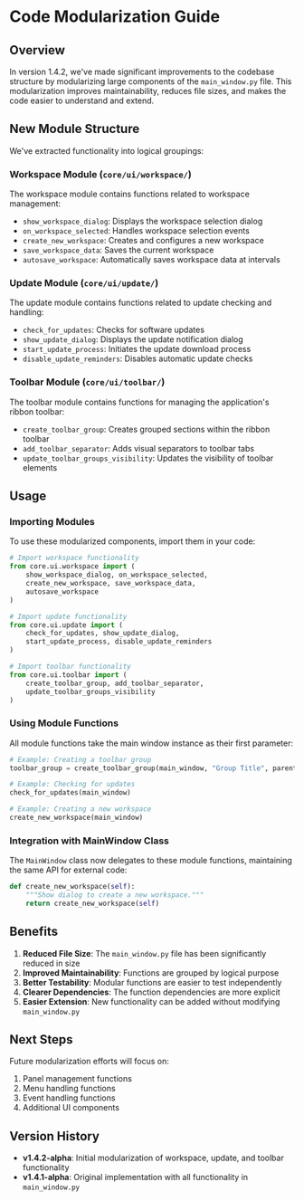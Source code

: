 # Code Modularization Guide

## Overview

In version 1.4.2, we've made significant improvements to the codebase structure by modularizing large components of the `main_window.py` file. This modularization improves maintainability, reduces file sizes, and makes the code easier to understand and extend.

## New Module Structure

We've extracted functionality into logical groupings:

### Workspace Module (`core/ui/workspace/`)

The workspace module contains functions related to workspace management:

- `show_workspace_dialog`: Displays the workspace selection dialog
- `on_workspace_selected`: Handles workspace selection events
- `create_new_workspace`: Creates and configures a new workspace
- `save_workspace_data`: Saves the current workspace
- `autosave_workspace`: Automatically saves workspace data at intervals

### Update Module (`core/ui/update/`)

The update module contains functions related to update checking and handling:

- `check_for_updates`: Checks for software updates
- `show_update_dialog`: Displays the update notification dialog
- `start_update_process`: Initiates the update download process
- `disable_update_reminders`: Disables automatic update checks

### Toolbar Module (`core/ui/toolbar/`)

The toolbar module contains functions for managing the application's ribbon toolbar:

- `create_toolbar_group`: Creates grouped sections within the ribbon toolbar
- `add_toolbar_separator`: Adds visual separators to toolbar tabs
- `update_toolbar_groups_visibility`: Updates the visibility of toolbar elements

## Usage

### Importing Modules

To use these modularized components, import them in your code:

```python
# Import workspace functionality
from core.ui.workspace import (
    show_workspace_dialog, on_workspace_selected, 
    create_new_workspace, save_workspace_data, 
    autosave_workspace
)

# Import update functionality
from core.ui.update import (
    check_for_updates, show_update_dialog, 
    start_update_process, disable_update_reminders
)

# Import toolbar functionality
from core.ui.toolbar import (
    create_toolbar_group, add_toolbar_separator,
    update_toolbar_groups_visibility
)
```

### Using Module Functions

All module functions take the main window instance as their first parameter:

```python
# Example: Creating a toolbar group
toolbar_group = create_toolbar_group(main_window, "Group Title", parent_tab)

# Example: Checking for updates
check_for_updates(main_window)

# Example: Creating a new workspace
create_new_workspace(main_window)
```

### Integration with MainWindow Class

The `MainWindow` class now delegates to these module functions, maintaining the same API for external code:

```python
def create_new_workspace(self):
    """Show dialog to create a new workspace."""
    return create_new_workspace(self)
```

## Benefits

1. **Reduced File Size**: The `main_window.py` file has been significantly reduced in size
2. **Improved Maintainability**: Functions are grouped by logical purpose
3. **Better Testability**: Modular functions are easier to test independently
4. **Clearer Dependencies**: The function dependencies are more explicit
5. **Easier Extension**: New functionality can be added without modifying `main_window.py`

## Next Steps

Future modularization efforts will focus on:

1. Panel management functions
2. Menu handling functions 
3. Event handling functions
4. Additional UI components

## Version History

- **v1.4.2-alpha**: Initial modularization of workspace, update, and toolbar functionality
- **v1.4.1-alpha**: Original implementation with all functionality in `main_window.py` 